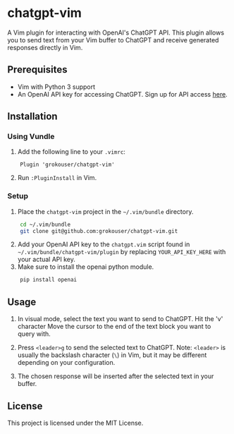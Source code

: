 # chatgpt-vim

A Vim plugin for interacting with OpenAI's ChatGPT API. This plugin allows you to send text from your Vim buffer to ChatGPT and receive generated responses directly in Vim.

## Prerequisites

- Vim with Python 3 support
- An OpenAI API key for accessing ChatGPT. Sign up for API access [here](https://beta.openai.com/signup/).

## Installation

### Using Vundle

1. Add the following line to your `.vimrc`:
```
    Plugin 'grokouser/chatgpt-vim' 
```
2. Run `:PluginInstall` in Vim.

### Setup

1. Place the `chatgpt-vim` project in the `~/.vim/bundle` directory.
```bash
    cd ~/.vim/bundle
    git clone git@github.com:grokouser/chatgpt-vim.git
```
2. Add your OpenAI API key to the `chatgpt.vim` script found in `~/.vim/bundle/chatgpt-vim/plugin` by replacing `YOUR_API_KEY_HERE` with your actual API key.
3. Make sure to install the  openai  python module.
```bash
    pip install openai
```
## Usage

1. In visual mode, select the text you want to send to ChatGPT.  Hit the 'v' character Move the cursor to the end of the text block you want to query with.
2. Press `<leader>g` to send the selected text to ChatGPT. Note: `<leader>` is usually the backslash character (`\`) in Vim, but it may be different depending on your configuration.

3. The chosen response will be inserted after the selected text in your buffer.

## License

This project is licensed under the MIT License.
